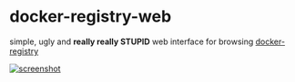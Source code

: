 docker-registry-web
===================

simple, ugly and **really really STUPID** web interface for browsing [docker-registry](https://github.com/dotcloud/docker-registry)



[![screenshot](https://github.com/kadel/docker-registry-web/raw/master/docs/screenshots/screenshot_registry_20140517_small.png)](https://github.com/kadel/docker-registry-web/raw/master/docs/screenshots/screenshot_registry_20140517.png)


